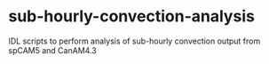 # sub-hourly-convection-analysis
IDL scripts to perform analysis of sub-hourly convection output from spCAM5 and CanAM4.3
